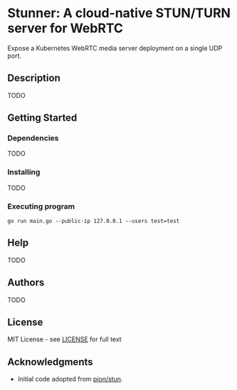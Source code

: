 # Stunner: A cloud-native STUN/TURN server for WebRTC

Expose a Kubernetes WebRTC media server deployment on a single UDP port.

## Description

TODO

## Getting Started

### Dependencies

TODO

### Installing

TODO

### Executing program

```
go run main.go --public-ip 127.0.0.1 --users test=test
```

## Help

TODO

## Authors

TODO

## License

MIT License - see [LICENSE](LICENSE) for full text

## Acknowledgments

* Initial code adopted from [pion/stun](https://github.com/pion/turn).
